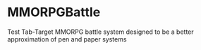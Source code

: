 # MMORPGBattle
Test Tab-Target MMORPG battle system designed to be a better approximation of pen and paper systems
